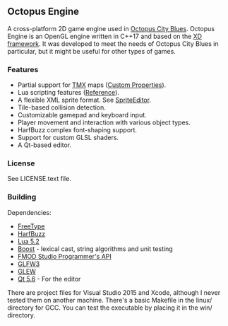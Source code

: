 Octopus Engine
-----------

A cross-platform 2D game engine used in [Octopus City Blues](http://octopuscityblues.com). Octopus Engine is an OpenGL engine written in C++17 and based on the [XD framework](https://github.com/rekotiira/xd). It was developed to meet the needs of Octopus City Blues in particular, but it might be useful for other types of games.

### Features

  * Partial support for [TMX](https://github.com/bjorn/tiled/wiki/TMX-Map-Format) maps ([Custom Properties](https://docs.google.com/document/d/1Y_l-yU-Zg7KF5-RJbVpVyhJKy6W4WEt6V1TbZNigI7Y/edit?usp=sharing)).
  * Lua scripting features ([Reference](https://docs.google.com/document/d/1GTJ0rVu4J4hg0B49IqWwUqUE9--KCmZ0tMyc6UBsYsE/edit?usp=sharing)).
  * A flexible XML sprite format. See [SpriteEditor](https://bitbucket.org/firas_assaad/spriteeditor).
  * Tile-based collision detection.
  * Customizable gamepad and keyboard input.
  * Player movement and interaction with various object types.
  * HarfBuzz complex font-shaping support.
  * Support for custom GLSL shaders.
  * A Qt-based editor.

### License

See LICENSE.text file.

### Building

Dependencies:

  * [FreeType](http://www.freetype.org/index.html)
  * [HarfBuzz](https://www.freedesktop.org/wiki/Software/HarfBuzz/)
  * [Lua 5.2](http://www.lua.org/)
  * [Boost](http://www.boost.org/) - lexical cast, string algorithms and unit testing
  * [FMOD Studio Programmer's API](http://www.fmod.org/download/)
  * [GLFW3](http://www.glfw.org/)
  * [GLEW](http://glew.sourceforge.net/)
  * [Qt 5.6](https://www.qt.io/) - For the editor
  
There are project files for Visual Studio 2015 and Xcode, although I never tested them on another machine. There's a basic Makefile in the linux/ directory for GCC. You can test the executable by placing it in the win/ directory.
 